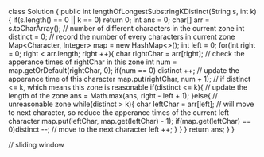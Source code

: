 class Solution {
    public int lengthOfLongestSubstringKDistinct(String s, int k) {
       if(s.length() == 0 || k == 0) return 0; 
       int ans = 0;
       char[] arr = s.toCharArray();
       // number of different characters in the current zone
       int distinct = 0;
       // record the number of every characters in current zone
       Map<Character, Integer>  map = new HashMap<>();
       int left = 0;
       for(int right = 0; right < arr.length; right ++){
           char rightChar = arr[right];
           // check the apperance times of rightChar in this zone
           int num = map.getOrDefault(rightChar, 0);
           if(num == 0) distinct ++;
           // update the apperance time of this character
           map.put(rightChar, num + 1);
           // if distinct <= k, which means this zone is reasonable
           if(distinct <= k){
               // update the length of the zone
               ans = Math.max(ans, right - left + 1);
           }else{ // unreasonable zone
                while(distinct > k){
                    char leftChar = arr[left];
                    // will move to next character, so reduce the apperance times of the current left character
                    map.put(leftChar, map.get(leftChar) - 1);
                    if(map.get(leftChar) == 0)distinct --;
                    // move to the next character
                    left ++;
                }
           }
       }
       return ans;
    }
}

// sliding window